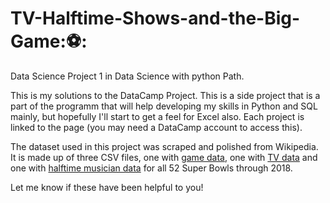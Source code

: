 # TV-Halftime-Shows-and-the-Big-Game:⚽:
Data Science Project 1 in Data Science with python Path.

This is my solutions to the DataCamp Project. This is a side project that is a part of the programm that will help developing my skills in Python and SQL mainly, but hopefully I'll start to get a feel for Excel also.
Each project is linked to the page (you may need a DataCamp account to access this).

The dataset used in this project was scraped and polished from Wikipedia. It is made up of three CSV files, one with [game data](https://en.wikipedia.org/wiki/List_of_Super_Bowl_champions), one with [TV data](https://en.wikipedia.org/wiki/Super_Bowl_television_ratings) and one with [halftime musician data](https://en.wikipedia.org/wiki/List_of_Super_Bowl_halftime_shows) for all 52 Super Bowls through 2018.

Let me know if these have been helpful to you!
